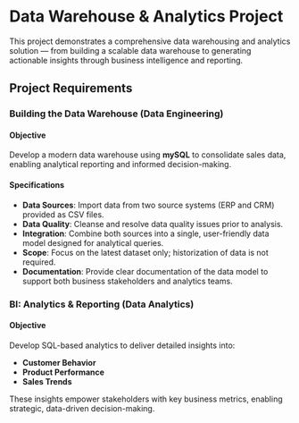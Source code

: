 # Data Warehouse & Analytics Project

This project demonstrates a comprehensive data warehousing and analytics solution — from building a scalable data warehouse to generating actionable insights through business intelligence and reporting.

##  Project Requirements

###  Building the Data Warehouse (Data Engineering)

####  Objective

Develop a modern data warehouse using **mySQL** to consolidate sales data, enabling analytical reporting and informed decision-making.

####  Specifications

- **Data Sources**: Import data from two source systems (ERP and CRM) provided as CSV files.  
- **Data Quality**: Cleanse and resolve data quality issues prior to analysis.  
- **Integration**: Combine both sources into a single, user-friendly data model designed for analytical queries.  
- **Scope**: Focus on the latest dataset only; historization of data is not required.  
- **Documentation**: Provide clear documentation of the data model to support both business stakeholders and analytics teams.

###  BI: Analytics & Reporting (Data Analytics)

####  Objective

Develop SQL-based analytics to deliver detailed insights into:

- **Customer Behavior**  
- **Product Performance**  
- **Sales Trends**

These insights empower stakeholders with key business metrics, enabling strategic, data-driven decision-making.
